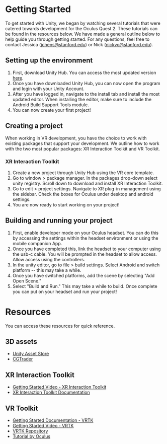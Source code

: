 # Getting Started
To get started with Unity, we began by watching several tutorials that were catered towards development for the Oculus Quest 2. These tutorials can be found in the resources below. We have made a general outline below to help guide you through getting started. For any questions, feel free to contact Jessica (jchens@stanford.edu) or Nick (nickvo@stanford.edu).

## Setting up the environment
1. First, download Unity Hub. You can access the most updated version [here](https://unity3d.com/get-unity/download).
1. Once you have downloaded Unity Hub, you can now open the program and login with your Unity Account.
1. After you have logged in, navigate to the install tab and install the most updated editor. When installing the editor, make sure to include the Android Build Support Tools module.
1. You can now create your first project!


## Creating a project
When working in VR development, you have the choice to work with existing packages that support your development. We outline how to work with the two most popular packages: XR Interaction Toolkit and VR Toolkit.

### XR Interaction Toolkit
1. Create a new project through Unity Hub using the VR core template.
1. Go to window > package manager. In the packages drop-down select unity registry. Scroll down to download and install XR Interaction Toolkit.
1. Go to edit > project settings. Navigate to XR plug-in management using the sidebar. Check the boxes for Oculus under desktop and android settings.
1. You are now ready to start working on your project!


## Building and running your project
1. First, enable developer mode on your Oculus headset. You can do this by accessing the settings within the headset environment or using the mobile companion App.
1. Once you have completed this, link the headset to your computer using the usb-c cable. You will be prompted in the headset to allow access. Allow access using the controllers.
1. In the unity editor, go to file > build settings. Select Android and switch platform -- this may take a while. 
1. Once you have switched platforms, add the scene by selecting "Add Open Scene."
1. Select "Build and Run." This may take a while to build. Once complete you can put on your headset and run your project!

# Resources
You can access these resources for quick reference.
## 3D assets
* [Unity Asset Store](https://assetstore.unity.com/)
* [CGTrader](https://www.cgtrader.com/)

## XR Interaction Toolkit
* [Getting Started Video - XR Interaction Toolkit](https://www.youtube.com/watch?v=06sbOE0KMUo)
* [XR Interaction Toolkit Documentation](https://docs.unity3d.com/Packages/com.unity.xr.interaction.toolkit@0.9/manual/index.html)

## VR Toolkit
* [Getting Started Documentation - VRTK](https://vrtoolkit.readme.io/v3.1.0/docs/getting-started)
* [Getting Started Video - VRTK](https://www.youtube.com/watch?v=H10EcIPPPJU)
* [VRTK Repository](https://github.com/ExtendRealityLtd/VRTK)
* [Tutorial by Oculus](https://developer.oculus.com/documentation/unity/unity-tutorial)